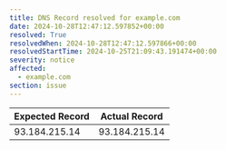 ```yaml
---
title: DNS Record resolved for example.com
date: 2024-10-28T12:47:12.597852+00:00
resolved: True
resolvedWhen: 2024-10-28T12:47:12.597866+00:00
resolvedStartTime: 2024-10-25T21:09:43.191474+00:00
severity: notice
affected:
  - example.com
section: issue
---
```


| Expected Record  | Actual Record  |
|------------------|----------------|
| 93.184.215.14 | 93.184.215.14 |
